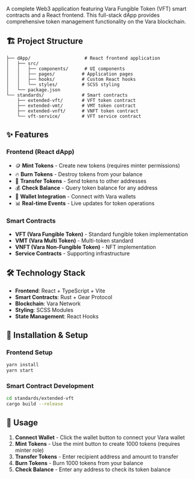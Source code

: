 A complete Web3 application featuring Vara Fungible Token (VFT) smart contracts and a React frontend. This full-stack dApp provides comprehensive token management functionality on the Vara blockchain.

## 🏗️ Project Structure

```
├── dApp/                    # React frontend application
│   ├── src/
│   │   ├── components/      # UI components
│   │   ├── pages/          # Application pages
│   │   ├── hooks/          # Custom React hooks
│   │   └── styles/         # SCSS styling
│   └── package.json
└── standards/              # Smart contracts
    ├── extended-vft/       # VFT token contract
    ├── extended-vmt/       # VMT token contract
    ├── extended-vnft/      # VNFT token contract
    └── vft-service/        # VFT service contract
```

## ✨ Features

### Frontend (React dApp)
- 🪙 **Mint Tokens** - Create new tokens (requires minter permissions)
- 🔥 **Burn Tokens** - Destroy tokens from your balance
- 💸 **Transfer Tokens** - Send tokens to other addresses
- 💰 **Check Balance** - Query token balance for any address
- 🔗 **Wallet Integration** - Connect with Vara wallets
- 📊 **Real-time Events** - Live updates for token operations

### Smart Contracts
- **VFT (Vara Fungible Token)** - Standard fungible token implementation
- **VMT (Vara Multi Token)** - Multi-token standard
- **VNFT (Vara Non-Fungible Token)** - NFT implementation
- **Service Contracts** - Supporting infrastructure

## 🛠️ Technology Stack

- **Frontend**: React + TypeScript + Vite
- **Smart Contracts**: Rust + Gear Protocol
- **Blockchain**: Vara Network
- **Styling**: SCSS Modules
- **State Management**: React Hooks

## 🚀 Installation & Setup

### Frontend Setup
```bash
yarn install
yarn start
```

### Smart Contract Development
```bash
cd standards/extended-vft
cargo build --release
```

## 📖 Usage

1. **Connect Wallet** - Click the wallet button to connect your Vara wallet
2. **Mint Tokens** - Use the mint button to create 1000 tokens (requires minter role)
3. **Transfer Tokens** - Enter recipient address and amount to transfer
4. **Burn Tokens** - Burn 1000 tokens from your balance
5. **Check Balance** - Enter any address to check its token balance
